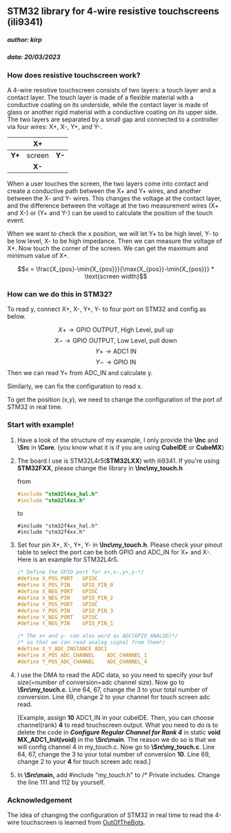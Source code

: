 ## STM32 library for 4-wire resistive touchscreens (ili9341)

##### author: kirp

##### data: 20/03/2023

### How does resistive touchscreen work?

A 4-wire resistive touchscreen consists of two layers: a touch layer and a contact layer. The touch layer is made of a flexible material with a conductive coating on its underside, while the contact layer is made of glass or another rigid material with a conductive coating on its upper side. The two layers are separated by a small gap and connected to a controller via four wires: X+, X-, Y+, and Y-.

|        |   X+   |        |
| ------ | :----: | :----: |
| **Y+** | screen | **Y-** |
|        | **X-** |        |

When a user touches the screen, the two layers come into contact and create a conductive path between the X+ and Y+ wires, and another between the X- and Y- wires. This changes the voltage at the contact layer, and the difference between the voltage at the two measurement wires (X+ and X-) or (Y+ and Y-) can be used to calculate the position of the touch event.

When we want to check the x position, we will let Y+ to be high level, Y- to be low level, X- to be high impedance. Then we can measure the voltage of X+. Now touch the corner of the screen. We can get the maximum and minimum value of X+.


$$x = \frac{X_{pos}-\min{X_{pos}}}{\max{X_{pos}}-\min{X_{pos}}} * \text{screen width}$$

### How can we do this in STM32?

To read y, connect X+, X-, Y+, Y- to four port on STM32 and config as below.

$$X+ \rightarrow \text{GPIO OUTPUT, High Level, pull up}$$
$$X- \rightarrow \text{GPIO OUTPUT, Low Level, pull down}$$
$$Y+ \rightarrow \text{ADC1 IN}$$
$$Y- \rightarrow \text{GPIO IN}$$
Then we can read Y+ from ADC_IN and calculate y.

Similarly, we can fix the configuration to read x.

To get the position (x,y), we need to change the configuration of the port of STM32 in real time.

### Start with example!

1. Have a look of the structure of my example, I only provide the **\Inc** and **\Src** in **\Core**. (you know what it is if you are using **CubeIDE** or **CubeMX**)

2. The board I use is STM32L4r5(**STM32LXX**) with ili9341. If you're using **STM32FXX**, please change the library in **\Inc\my_touch.h**  

   from 

   ```C
   #include "stm32l4xx_hal.h"
   #include "stm32l4xx.h"
   ```

   to 

   ```
   #include "stm32f4xx_hal.h"
   #include "stm32f4xx.h"
   ```

3. Set four pin X+, X-, Y+, Y- in **\Inc\my_touch.h**. Please check your pinout table to select the port can be both GPIO and ADC_IN for X+ and X-. Here is an example for STM32L4r5.

   ```C
   /* Define the GPIO port for x+,x-,y+,y-*/
   #define X_POS_PORT	GPIOC
   #define X_POS_PIN	GPIO_PIN_0
   #define X_NEG_PORT 	GPIOC
   #define X_NEG_PIN	GPIO_PIN_2
   #define Y_POS_PORT 	GPIOC
   #define Y_POS_PIN 	GPIO_PIN_3
   #define Y_NEG_PORT 	GPIOC
   #define Y_NEG_PIN	GPIO_PIN_1
   
   /* The x+ and y- can also word as ADC(GPIO_ANALOG)*/
   /* so that we can read analog signal from them*/
   #define X_Y_ADC_INSTANCE	ADC1
   #define X_POS_ADC_CHANNEL	ADC_CHANNEL_1
   #define Y_POS_ADC_CHANNEL	ADC_CHANNEL_4
   ```

4. I use the DMA to read the ADC data, so you need to specify your buf size(=number of conversion=adc channel size). Now go to  **\Src\my_touch.c**. Line 64, 67, change the 3 to your total number of conversion. Line 69, change 2 to your channel for touch screen adc read.

   [Example, assign **10** ADC1_IN in your cubeIDE. Then, you can choose channel(rank) **4** to read touchscreen output. What you need to do is to delete the code in ***Configure Regular Channel for Rank 4***  in static **void MX_ADC1_Init(void)** in the **\Src\main**. The reason we do so is that we will config channel 4 in my_touch.c. Now go to  **\Src\my_touch.c**. Line 64, 67, change the 3 to your total number of conversion **10**. Line 69, change 2 to your **4** for touch screen adc read.]

5. In **\Src\main,** add #include "my_touch.h" to /* Private includes. Change the line 111 and 112 by yourself.

### Acknowledgement

The idea of changing the configuration of STM32 in real time to read the 4-wire touchscreen is learned from [OutOfTheBots](https://github.com/OutOfTheBots/ili9341_16bit_touch).

